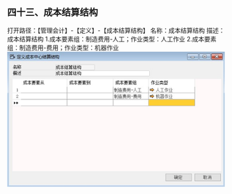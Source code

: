 ## 四十三、成本结算结构
打开路径：【管理会计】-【定义】-【成本结算结构】
名称：成本结算结构
描述：成本结算结构
    1.成本要素组：制造费用-人工；作业类型：人工作业
    2.成本要素组：制造费用-费用；作业类型：机器作业 ![](BAP_QuickStart_Images\43.1.png)